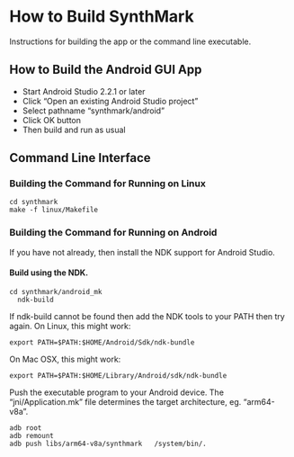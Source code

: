 # How to Build SynthMark

Instructions for building the app or the command line executable.

## How to Build the Android GUI App

* Start Android Studio 2.2.1 or later
* Click “Open an existing Android Studio project”
* Select pathname “synthmark/android”
* Click OK button
* Then build and run as usual

## Command Line Interface

### Building the Command for Running on Linux

    cd synthmark
    make -f linux/Makefile

### Building the Command for Running on Android

If you have not already, then install the NDK support for Android Studio.

#### Build using the NDK.

    cd synthmark/android_mk
	  ndk-build

If ndk-build cannot be found then add the NDK tools to your PATH then try again. On Linux, this might work:

    export PATH=$PATH:$HOME/Android/Sdk/ndk-bundle

On Mac OSX, this might work:

    export PATH=$PATH:$HOME/Library/Android/sdk/ndk-bundle

Push the executable program to your Android device. 
The “jni/Application.mk” file determines the target architecture, eg. “arm64-v8a”.

    adb root
    adb remount
    adb push libs/arm64-v8a/synthmark   /system/bin/.
